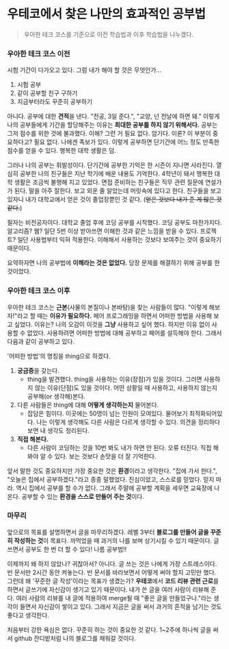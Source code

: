 # 우테코에서 찾은 나만의 효과적인 공부법

> 우아한 테크 코스를 기준으로 이전 학습법과 이후 학습법을 나누겠다.

### 우아한 테크 코스 이전

시험 기간이 다가오고 있다. 그럼 내가 해야 할 것은 무엇인가...

1. 시험 공부
2. 같이 공부할 친구 구하기
3. 지금부터라도 꾸준히 공부하기

아니다. 공부에 대한 **견적**을 낸다. "전공, 3일 준다.",  "교양, 넌 전날에 하면 돼."  이렇게 나의 공부들에게 기간을 할당해주는 이유는 **최대한 공부를 하지 않기 위해서다.** 공부는 그저 점수를 위한 것에 불과했다. 이해? 그런 거 필요 없다. 암기다. 이론? 이 부분이 중요하다고? 필요 없다. 나에겐 족보가 있다. 이렇게 공부하면 단기간에 어느 정도 만족한 점수를 얻을 수 있다. 행복한 대학 생활은 덤.

그러나 나의 공부는 휘발성이다. 단기간에 공부한 기억은 한 시즌이 지나면 사라진다. 열심히 공부한 나의 친구들은 지난 학기에 배운 내용도 기억한다. 4학년이 돼서 행복한 대학 생활은 조금씩 불행해 지고 있었다. 면접 준비하는 친구들은 직무 관련 질문에 연설가가 된다. 말을 아주 잘한다. 보고 외운 줄 알았는데 머릿속에 있다고 한다. 친구들을 보고 있자니 내가 대학교에서 얻은 것이 졸업장뿐인 것 같다. (~~얻은 것보다 내가 준 게 많은 것 같다.~~)

필자는 비전공자이다. 대학교 졸업 후에 코딩 공부를 시작했다. 코딩 공부도 마찬가지다. 알고리즘? 웹? 일단 5번 이상 받아쓰면 이해한 것과 같은 느낌을 받을 수 있다. 프로젝트? 일단 사용법부터 익혀 적용한다. 이해해서 사용하는 것보다 보여주는 것이 중요하기 때문이다. 

요약하자면 나의 공부법에 **이해라는 것은 없었다.** 당장 문제를 해결하기 위해 공부를 한 것이었다. 

### 우아한 테크 코스 이후 

우아한 테크 코스는 **근본**(사물의 본질이나 본바탕)을 찾는 사람들이 많다. "이렇게 해보자!"라고 할 때는 **이유가 필요하다.** 페어 프로그래밍을 하면서 어떠한 방법을 사용해 보고 싶었다. 이유는? 나의 오감이 이것을 **그냥** 사용하고 싶어 했다. 하지만 이유 없이 사용할 수 없었다. 사용하려면 어떠한 방법에 대해 공부하고 페어를 설득해야 한다. 그래서 다음과 같이 공부하고 있다.

'어떠한 방법'의 명칭을 thing으로 하겠다.

1. **궁금증**을 갖는다.
   - thing을 발견했다. thing을 사용하는 이유(장점)가 있을 것이다. 그러면 사용하지 않는 이유(단점)도 있을 것이다. 어떤 상황일 때 사용하고, 사용하지 않는지 공부해(or 생각해)본다.
2. 다른 사람들은 thing에 대해 **어떻게 생각하는지** 물어본다.
   - 잡담은 힘이다. 이곳에는 50명이 넘는 인원이 모여있다. 물어보기 최적화되어있다. 나는 이렇게 생각해도 다른 사람은 다르게 생각할 수 있다. 의견을 정리하다 보면 내 생각도 정리된다.
3. **직접 해본다.**
   - 다른 사람이 코딩하는 것을 10번 봐도 내가 하면 안 된다. 오류 터진다. 직접 해봐야 알 수 있다. 보는 것보다 손맛을 더 잘 기억한다.

앞서 말한 것도 중요하지만 가장 중요한 것은 **환경**이라고 생각한다. "집에 가서 한다.", "오늘은 집에서 공부하겠다."라고 종종 말했었다. 진심이었고, 스스로를 믿었다. 믿지 마라. 역시 집에서 공부를 할 수가 없다. 그래서 주말에 공부할 계획을 세우면 교육장에 나온다. 공부할 수 있는 **환경을 스스로 만들어 주는 것**이다.

### 마무리

앞으로의 목표를 설명하면서 글을 마무리하겠다. 레벨 3부터 **블로그를 만들어 글을 꾸준히 작성하는 것**이 목표다. 까먹었을 때 과거의 나를 보며 상기시킬 수 있기 때문이다. 글 쓰면서 공부도 한 번 더 할 수 있다! 나름 공부법!!

이제까지 왜 하지 않았나? 귀찮아서? 아니다. 글 쓰는 것은 나에게 가장 스트레스이다. 빈 문서만 2시간 동안 켜놓는다. 빈 문서를 바라보면서 어떻게 써야 할지 고민만 했다. 그런데 왜 '꾸준한 글 작성'이라는 목표가 생겼는가? **우테코**에서 **코드 리뷰 관련 근로**를 하면서 글쓰기에 자신감이 생기고 있기 때문이다. 내가 쓴 글을 여러 사람이 리뷰해 준다. 여러 사람의 리뷰를 내 글에 적용하여 merge될 때 "좋은 글을 만들었구나."라는 생각이 들면서 자신감이 쌓이고 있다. 그래서 지금은 글을 써서 과거의 흔적을 남기는 것도 좋다고 생각한다.

처음부터 강한 욕심은 없다. 꾸준히 하는 것이 중요한 것 같다. 1~2주에 하나씩 글을 써서 github 잔디밭처럼 나의 블로그를 채워갈 것이다.

 